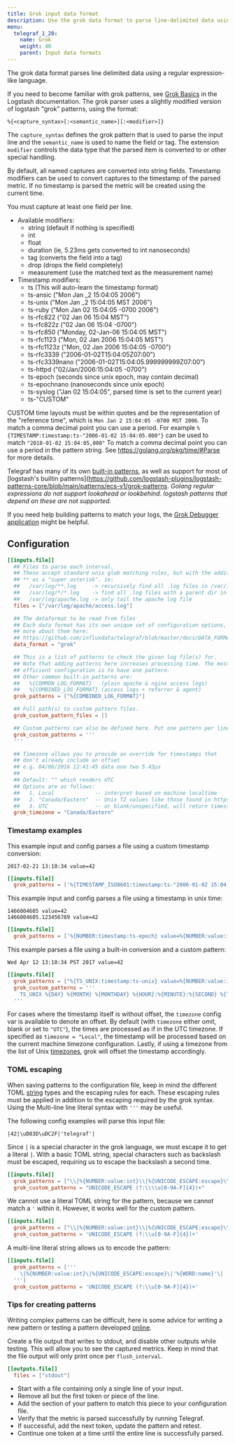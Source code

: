 ```yaml
---
title: Grok input data format
description: Use the grok data format to parse line-delimited data using a regular expression-like language.
menu:
  telegraf_1_20:
    name: Grok
    weight: 40
    parent: Input data formats
---
```


The grok data format parses line delimited data using a regular expression-like
language.

If you need to become familiar with grok patterns, see [Grok Basics](https://www.elastic.co/guide/en/logstash/current/plugins-filters-grok.html#_grok_basics)
in the Logstash documentation. The grok parser uses a slightly modified version of logstash "grok"
patterns, using the format:

```
%{<capture_syntax>[:<semantic_name>][:<modifier>]}
```

The `capture_syntax` defines the grok pattern that is used to parse the input
line and the `semantic_name` is used to name the field or tag.  The extension
`modifier` controls the data type that the parsed item is converted to or
other special handling.

By default, all named captures are converted into string fields.
Timestamp modifiers can be used to convert captures to the timestamp of the
parsed metric.  If no timestamp is parsed the metric will be created using the
current time.

You must capture at least one field per line.

- Available modifiers:
  - string   (default if nothing is specified)
  - int
  - float
  - duration (ie, 5.23ms gets converted to int nanoseconds)
  - tag      (converts the field into a tag)
  - drop     (drops the field completely)
  - measurement (use the matched text as the measurement name)
- Timestamp modifiers:
  - ts               (This will auto-learn the timestamp format)
  - ts-ansic         ("Mon Jan _2 15:04:05 2006")
  - ts-unix          ("Mon Jan _2 15:04:05 MST 2006")
  - ts-ruby          ("Mon Jan 02 15:04:05 -0700 2006")
  - ts-rfc822        ("02 Jan 06 15:04 MST")
  - ts-rfc822z       ("02 Jan 06 15:04 -0700")
  - ts-rfc850        ("Monday, 02-Jan-06 15:04:05 MST")
  - ts-rfc1123       ("Mon, 02 Jan 2006 15:04:05 MST")
  - ts-rfc1123z      ("Mon, 02 Jan 2006 15:04:05 -0700")
  - ts-rfc3339       ("2006-01-02T15:04:05Z07:00")
  - ts-rfc3339nano   ("2006-01-02T15:04:05.999999999Z07:00")
  - ts-httpd         ("02/Jan/2006:15:04:05 -0700")
  - ts-epoch         (seconds since unix epoch, may contain decimal)
  - ts-epochnano     (nanoseconds since unix epoch)
  - ts-syslog        ("Jan 02 15:04:05", parsed time is set to the current year)
  - ts-"CUSTOM"

CUSTOM time layouts must be within quotes and be the representation of the
"reference time", which is `Mon Jan 2 15:04:05 -0700 MST 2006`.
To match a comma decimal point you can use a period.  For example `%{TIMESTAMP:timestamp:ts-"2006-01-02 15:04:05.000"}` can be used to match `"2018-01-02 15:04:05,000"`
To match a comma decimal point you can use a period in the pattern string.
See https://golang.org/pkg/time/#Parse for more details.

Telegraf has many of its own [built-in patterns](https://github.com/influxdata/telegraf/blob/master/plugins/parsers/grok/influx_patterns.go),
as well as support for most of
[logstash's builtin patterns](https://github.com/logstash-plugins/logstash-patterns-core/blob/main/patterns/ecs-v1/grok-patterns.
_Golang regular expressions do not support lookahead or lookbehind.
logstash patterns that depend on these are not supported._

If you need help building patterns to match your logs, the
[Grok Debugger application](https://grokdebug.herokuapp.com) might be helpful.

## Configuration

```toml
[[inputs.file]]
  ## Files to parse each interval.
  ## These accept standard unix glob matching rules, but with the addition of
  ## ** as a "super asterisk". ie:
  ##   /var/log/**.log     -> recursively find all .log files in /var/log
  ##   /var/log/*/*.log    -> find all .log files with a parent dir in /var/log
  ##   /var/log/apache.log -> only tail the apache log file
  files = ["/var/log/apache/access.log"]

  ## The dataformat to be read from files
  ## Each data format has its own unique set of configuration options, read
  ## more about them here:
  ## https://github.com/influxdata/telegraf/blob/master/docs/DATA_FORMATS_INPUT.md
  data_format = "grok"

  ## This is a list of patterns to check the given log file(s) for.
  ## Note that adding patterns here increases processing time. The most
  ## efficient configuration is to have one pattern.
  ## Other common built-in patterns are:
  ##   %{COMMON_LOG_FORMAT}   (plain apache & nginx access logs)
  ##   %{COMBINED_LOG_FORMAT} (access logs + referrer & agent)
  grok_patterns = ["%{COMBINED_LOG_FORMAT}"]

  ## Full path(s) to custom pattern files.
  grok_custom_pattern_files = []

  ## Custom patterns can also be defined here. Put one pattern per line.
  grok_custom_patterns = '''
  '''

  ## Timezone allows you to provide an override for timestamps that
  ## don't already include an offset
  ## e.g. 04/06/2016 12:41:45 data one two 5.43µs
  ##
  ## Default: "" which renders UTC
  ## Options are as follows:
  ##   1. Local             -- interpret based on machine localtime
  ##   2. "Canada/Eastern"  -- Unix TZ values like those found in https://en.wikipedia.org/wiki/List_of_tz_database_time_zones
  ##   3. UTC               -- or blank/unspecified, will return timestamp in UTC
  grok_timezone = "Canada/Eastern"
```

### Timestamp examples

This example input and config parses a file using a custom timestamp conversion:

```
2017-02-21 13:10:34 value=42
```

```toml
[[inputs.file]]
  grok_patterns = ['%{TIMESTAMP_ISO8601:timestamp:ts-"2006-01-02 15:04:05"} value=%{NUMBER:value:int}']
```

This example input and config parses a file using a timestamp in unix time:

```
1466004605 value=42
1466004605.123456789 value=42
```

```toml
[[inputs.file]]
  grok_patterns = ['%{NUMBER:timestamp:ts-epoch} value=%{NUMBER:value:int}']
```

This example parses a file using a built-in conversion and a custom pattern:

```
Wed Apr 12 13:10:34 PST 2017 value=42
```

```toml
[[inputs.file]]
  grok_patterns = ["%{TS_UNIX:timestamp:ts-unix} value=%{NUMBER:value:int}"]
  grok_custom_patterns = '''
    TS_UNIX %{DAY} %{MONTH} %{MONTHDAY} %{HOUR}:%{MINUTE}:%{SECOND} %{TZ} %{YEAR}
  '''
```

For cases where the timestamp itself is without offset, the `timezone` config var is available
to denote an offset. By default (with `timezone` either omit, blank or set to `"UTC"`), the times
are processed as if in the UTC timezone. If specified as `timezone = "Local"`, the timestamp
will be processed based on the current machine timezone configuration. Lastly, if using a
timezone from the list of Unix [timezones](https://en.wikipedia.org/wiki/List_of_tz_database_time_zones),
grok will offset the timestamp accordingly.

### TOML escaping

When saving patterns to the configuration file, keep in mind the different TOML
[string](https://github.com/toml-lang/toml#string) types and the escaping
rules for each.  These escaping rules must be applied in addition to the
escaping required by the grok syntax.  Using the Multi-line line literal
syntax with `'''` may be useful.

The following config examples will parse this input file:

```
|42|\uD83D\uDC2F|'telegraf'|
```

Since `|` is a special character in the grok language, we must escape it to
get a literal `|`.  With a basic TOML string, special characters such as
backslash must be escaped, requiring us to escape the backslash a second time.

```toml
[[inputs.file]]
  grok_patterns = ["\\|%{NUMBER:value:int}\\|%{UNICODE_ESCAPE:escape}\\|'%{WORD:name}'\\|"]
  grok_custom_patterns = "UNICODE_ESCAPE (?:\\\\u[0-9A-F]{4})+"
```

We cannot use a literal TOML string for the pattern, because we cannot match a
`'` within it.  However, it works well for the custom pattern.
```toml
[[inputs.file]]
  grok_patterns = ["\\|%{NUMBER:value:int}\\|%{UNICODE_ESCAPE:escape}\\|'%{WORD:name}'\\|"]
  grok_custom_patterns = 'UNICODE_ESCAPE (?:\\u[0-9A-F]{4})+'
```

A multi-line literal string allows us to encode the pattern:
```toml
[[inputs.file]]
  grok_patterns = ['''
    \|%{NUMBER:value:int}\|%{UNICODE_ESCAPE:escape}\|'%{WORD:name}'\|
  ''']
  grok_custom_patterns = 'UNICODE_ESCAPE (?:\\u[0-9A-F]{4})+'
```

### Tips for creating patterns

Writing complex patterns can be difficult, here is some advice for writing a
new pattern or testing a pattern developed [online](https://grokdebug.herokuapp.com).

Create a file output that writes to stdout, and disable other outputs while
testing.  This will allow you to see the captured metrics.  Keep in mind that
the file output will only print once per `flush_interval`.

```toml
[[outputs.file]]
  files = ["stdout"]
```

- Start with a file containing only a single line of your input.
- Remove all but the first token or piece of the line.
- Add the section of your pattern to match this piece to your configuration file.
- Verify that the metric is parsed successfully by running Telegraf.
- If successful, add the next token, update the pattern and retest.
- Continue one token at a time until the entire line is successfully parsed.

